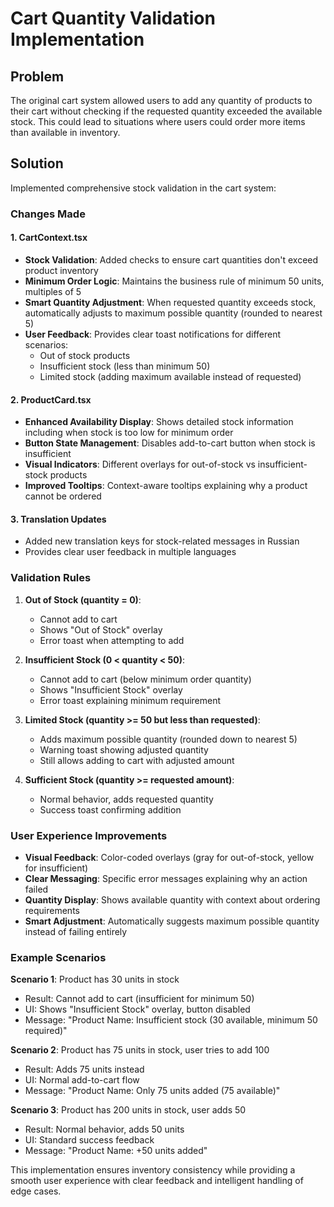 # Cart Quantity Validation Implementation

## Problem
The original cart system allowed users to add any quantity of products to their cart without checking if the requested quantity exceeded the available stock. This could lead to situations where users could order more items than available in inventory.

## Solution
Implemented comprehensive stock validation in the cart system:

### Changes Made

#### 1. CartContext.tsx
- **Stock Validation**: Added checks to ensure cart quantities don't exceed product inventory
- **Minimum Order Logic**: Maintains the business rule of minimum 50 units, multiples of 5
- **Smart Quantity Adjustment**: When requested quantity exceeds stock, automatically adjusts to maximum possible quantity (rounded to nearest 5)
- **User Feedback**: Provides clear toast notifications for different scenarios:
  - Out of stock products
  - Insufficient stock (less than minimum 50)
  - Limited stock (adding maximum available instead of requested)

#### 2. ProductCard.tsx
- **Enhanced Availability Display**: Shows detailed stock information including when stock is too low for minimum order
- **Button State Management**: Disables add-to-cart button when stock is insufficient
- **Visual Indicators**: Different overlays for out-of-stock vs insufficient-stock products
- **Improved Tooltips**: Context-aware tooltips explaining why a product cannot be ordered

#### 3. Translation Updates
- Added new translation keys for stock-related messages in Russian
- Provides clear user feedback in multiple languages

### Validation Rules

1. **Out of Stock (quantity = 0)**: 
   - Cannot add to cart
   - Shows "Out of Stock" overlay
   - Error toast when attempting to add

2. **Insufficient Stock (0 < quantity < 50)**:
   - Cannot add to cart (below minimum order quantity)
   - Shows "Insufficient Stock" overlay
   - Error toast explaining minimum requirement

3. **Limited Stock (quantity >= 50 but less than requested)**:
   - Adds maximum possible quantity (rounded down to nearest 5)
   - Warning toast showing adjusted quantity
   - Still allows adding to cart with adjusted amount

4. **Sufficient Stock (quantity >= requested amount)**:
   - Normal behavior, adds requested quantity
   - Success toast confirming addition

### User Experience Improvements

- **Visual Feedback**: Color-coded overlays (gray for out-of-stock, yellow for insufficient)
- **Clear Messaging**: Specific error messages explaining why an action failed
- **Quantity Display**: Shows available quantity with context about ordering requirements
- **Smart Adjustment**: Automatically suggests maximum possible quantity instead of failing entirely

### Example Scenarios

**Scenario 1**: Product has 30 units in stock
- Result: Cannot add to cart (insufficient for minimum 50)
- UI: Shows "Insufficient Stock" overlay, button disabled
- Message: "Product Name: Insufficient stock (30 available, minimum 50 required)"

**Scenario 2**: Product has 75 units in stock, user tries to add 100
- Result: Adds 75 units instead
- UI: Normal add-to-cart flow
- Message: "Product Name: Only 75 units added (75 available)"

**Scenario 3**: Product has 200 units in stock, user adds 50
- Result: Normal behavior, adds 50 units
- UI: Standard success feedback
- Message: "Product Name: +50 units added"

This implementation ensures inventory consistency while providing a smooth user experience with clear feedback and intelligent handling of edge cases.
